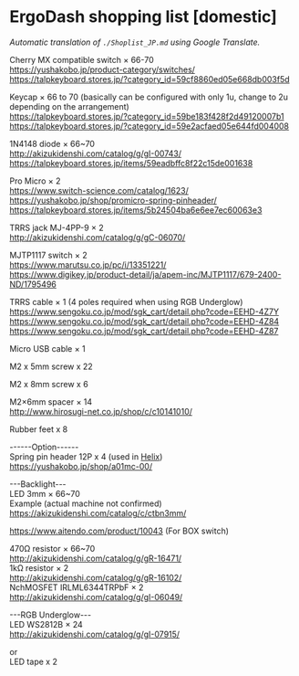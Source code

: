 # ErgoDash shopping list [domestic]
_Automatic translation of `./Shoplist_JP.md` using Google Translate._

Cherry MX compatible switch × 66-70  
https://yushakobo.jp/product-category/switches/  
https://talpkeyboard.stores.jp/?category_id=59cf8860ed05e668db003f5d  

Keycap × 66 to 70 (basically can be configured with only 1u, change to 2u depending on the arrangement)  
https://talpkeyboard.stores.jp/?category_id=59be183f428f2d49120007b1  
https://talpkeyboard.stores.jp/?category_id=59e2acfaed05e644fd004008  

1N4148 diode × 66~70  
http://akizukidenshi.com/catalog/g/gI-00743/  
https://talpkeyboard.stores.jp/items/59eadbffc8f22c15de001638  

Pro Micro × 2  
https://www.switch-science.com/catalog/1623/  
https://yushakobo.jp/shop/promicro-spring-pinheader/  
https://talpkeyboard.stores.jp/items/5b24504ba6e6ee7ec60063e3

TRRS jack MJ-4PP-9 × 2  
http://akizukidenshi.com/catalog/g/gC-06070/

MJTP1117 switch × 2  
https://www.marutsu.co.jp/pc/i/13351221/  
https://www.digikey.jp/product-detail/ja/apem-inc/MJTP1117/679-2400-ND/1795496  

TRRS cable × 1 (4 poles required when using RGB Underglow)  
https://www.sengoku.co.jp/mod/sgk_cart/detail.php?code=EEHD-4Z7Y  
https://www.sengoku.co.jp/mod/sgk_cart/detail.php?code=EEHD-4Z84  
https://www.sengoku.co.jp/mod/sgk_cart/detail.php?code=EEHD-4Z87  


Micro USB cable × 1  


M2 x 5mm screw x 22  


M2 x 8mm screw x 6  


M2×6mm spacer × 14  
http://www.hirosugi-net.co.jp/shop/c/c10141010/

Rubber feet x 8  



------Option------  
Spring pin header 12P x 4 (used in [Helix](https://github.com/MakotoKurauchi/helix))  
https://yushakobo.jp/shop/a01mc-00/  

---Backlight---  
LED 3mm × 66~70  
Example (actual machine not confirmed)
https://akizukidenshi.com/catalog/c/ctbn3mm/

https://www.aitendo.com/product/10043
(For BOX switch)

470Ω resistor × 66~70  
http://akizukidenshi.com/catalog/g/gR-16471/  
1kΩ resistor × 2  
http://akizukidenshi.com/catalog/g/gR-16102/  
NchMOSFET IRLML6344TRPbF × 2  
http://akizukidenshi.com/catalog/g/gI-06049/  


---RGB Underglow---  
LED WS2812B × 24  
http://akizukidenshi.com/catalog/g/gI-07915/

or  
LED tape x 2

